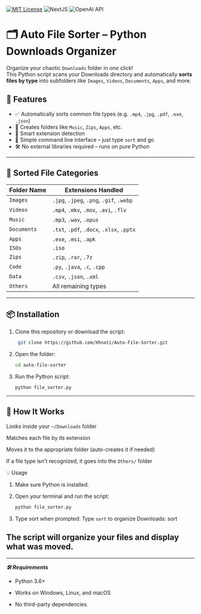 
[![MIT License](https://img.shields.io/badge/License-MIT-green.svg)](LICENSE)
![NextJS](https://img.shields.io/badge/Built_with-Python)
![OpenAI API](https://img.shields.io/badge/Powered_by-Xhanti)

# 🗂️ Auto File Sorter – Python Downloads Organizer

Organize your chaotic `Downloads` folder in one click!  
This Python script scans your Downloads directory and automatically **sorts files by type** into subfolders like `Images`, `Videos`, `Documents`, `Apps`, and more.

## 🚀 Features

- ✅ Automatically sorts common file types (e.g. `.mp4`, `.jpg`, `.pdf`, `.exe`, `.json`)
- 📂 Creates folders like `Music`, `Zips`, `Apps`, etc.
- 🧠 Smart extension detection
- 🧪 Simple command line interface – just type `sort` and go
- 🛠️ No external libraries required – runs on pure Python

---

## 📁 Sorted File Categories

| Folder Name | Extensions Handled |
|-------------|--------------------|
| `Images`    | `.jpg`, `.jpeg`, `.png`, `.gif`, `.webp` |
| `Videos`    | `.mp4`, `.mkv`, `.mov`, `.avi`, `.flv` |
| `Music`     | `.mp3`, `.wav`, `.opus` |
| `Documents` | `.txt`, `.pdf`, `.docx`, `.xlsx`, `.pptx` |
| `Apps`      | `.exe`, `.msi`, `.apk` |
| `ISOs`      | `.iso` |
| `Zips`      | `.zip`, `.rar`, `.7z` |
| `Code`      | `.py`, `.java`, `.c`, `.cpp` |
| `Data`      | `.csv`, `.json`, `.xml` |
| `Others`    | All remaining types |

---

## 📦 Installation

1. Clone this repository or download the script:
    ```bash
     git clone https://github.com/Xhnati/Auto-File-Sorter.git
    ```

3. Open the folder:
    ```bash
    cd auto-file-sorter
    ```

5. Run the Python script:
    ```bash
   python file_sorter.py
    ```
---

## 🧠 How It Works

Looks inside your `~/Downloads` folder

Matches each file by its extension

Moves it to the appropriate folder (auto-creates it if needed)

If a file type isn't recognized, it goes into the  `Others/` folder

💡 Usage
1. Make sure Python is installed.

2. Open your terminal and run the script:
   ```bash
   python file_sorter.py
   ```


4. Type sort when prompted:
    Type `sort` to organize Downloads: sort


## The script will organize your files and display what was moved.
---
***🛠️ Requirements***

  - Python 3.6+

  - Works on Windows, Linux, and macOS

  - No third-party dependencies

